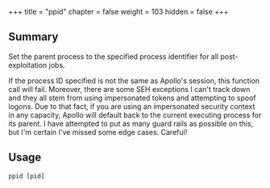 +++
title = "ppid"
chapter = false
weight = 103
hidden = false
+++

## Summary
Set the parent process to the specified process identifier for all post-exploitation jobs.

If the process ID specified is not the same as Apollo's session, this function call will fail. Moreover, there are some SEH exceptions I can't track down and they all stem from using impersonated tokens and attempting to spoof logons. Due to that fact, if you are using an impersonated security context in any capacity, Apollo will default back to the current executing process for its parent. I have attempted to put as many guard rails as possible on this, but I'm certain I've missed some edge cases. Careful!

## Usage
```
ppid [pid]
```